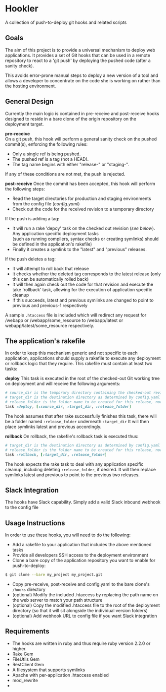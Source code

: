 Hookler
============================

A collection of push-to-deploy git hooks and related scripts

## Goals
The aim of this project is to provide a universal mechanism to deploy web applications.
It provides a set of Git hooks that can be used in a remote repository to react to a 'git push' by deploying the pushed code
(after a sanity check).

This avoids error-prone manual steps to deploy a new version of a tool and allows a developer to concentrate on the code she is
working on rather than the hosting environment.


## General Design
Currently the main logic is contained in pre-receive and post-receive hooks designed to reside in a bare clone of the origin repository on the deployment target.

**pre-receive**  
On a git push, this hook will perform a general sanity check on the pushed commit(s), enforcing the following rules:

- Only a single ref is being pushed.
- The pushed ref is a tag (not a HEAD).
- The tag name begins with either "release-" or "staging-".

If any of these conditions are not met, the push is rejected.


**post-receive**
Once the commit has been accepted, this hook will perform the following steps:

- Read the target directories for production and staging environments from the config file (*config.yaml*)
- Check out the code for the received revision to a temporary directory

If the push is adding a tag:

- It will run a rake 'depoy' task on the checked out revision (*see below*). Any application specific deployment tasks  
(such as running compilers, syntax checks or creating symlinks) should be defined in the application's rakefile)
- Finally it creates a symlink to the "latest" and "previous" releases.

If the push deletes a tag:

- It will attempt to roll back that release
- It checks whether the deleted tag corresponds to the latest release (only this can be automatically rolled back)
- It will then again check out the code for that revision and execute the take 'rollback' task, allowing for the execution of application specific cleanup
- If this succeeds, latest and previous symlinks are changed to point to previous and previous-1 respectively


A sample `.htaccess` file is included which will redirect any request for /webapp or /webapp/some_resource
to /webapp/latest or webapp/latest/some_resource respectively.


## The application's rakefile

In order to keep this mechanism generic and not specific to each application, applications should supply a rakefile to execute any deployment or rollback
logic that they require.
This rakefile must contain at least two tasks:

**deploy**
This task is executed in the root of the checked-out Git working tree on deployment and will receive the following arguments:

```ruby
# source_dir is the temporary directory containing the checked-out revision
# target_dir is the destination directory as determined by config.yaml and the tag name (release or staging)
# release_folder is the folder name to be created for this release, normally the SHA of the commit
task :deploy, [:source_dir, :target_dir, :release_folder]
```

The hook assumes that after rake successfully finishes this task, there will be a folder named `:release_folder` underneath `:target_dir`
It will then place symlinks latest and previous accordingly.

**rollback**
On rollback, the rakefile's rollback task is executed thus:

```ruby
# target_dir is the destination directory as determined by config.yaml and the tag name (release or staging)
# release_folder is the folder name to be created for this release, normally the SHA of the commit
task :rollback, [:target_dir, :release_folder]
```

The hook expects the rake task to deal with any application specific cleanup, including deleting `:release_folder`, if desired.
It will then replace symlinks latest and previous to point to the previous two releases.


## Slack Integration

The hooks have Slack capability. Simply add a valid Slack inbound webhook to the config file


## Usage Instructions

In order to use these hooks, you will need to do the following:

* Add a rakefile to your application that includes the above mentioned tasks
* Provide all developers SSH access to the deployment environment
* Clone a bare copy of the application repository you want to enable for push-to-deploy:  
```bash
$ git clone --bare my_project my_project.git
```
* Copy pre-receive, post-receive and config.yaml to the bare clone's `/hooks` directory
* (optional) Modify the included .htaccess by replacing the path name on the web server
to match your path structure
* (optional) Copy the modified .htaccess file to the root of the deployment directory (so that it will
sit alongside the individual version folders)
* (optional) Add webhook URL to config file if you want Slack integration


## Requirements

* The hooks are written in ruby and thus require ruby version 2.2.0 or higher.
* Rake Gem
* FileUtils Gem
* RestClient Gem
* A filesystem that supports symlinks
* Apache with per-application .htaccess enabled
* mod_rewrite
*
